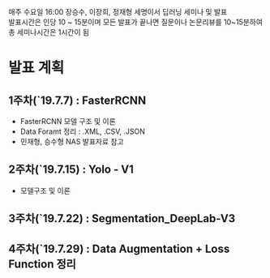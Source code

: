 매주 수요일 16:00 장승수, 이장희, 정재형 세명이서 딥러닝 세미나 및 발표   
발표시간은 인당 10 ~ 15분이며 모든 발표가 끝나면 질문이나 논문리뷰를 10~15분하여 총 세미나시간은 1시간이 됨   


#
# 발표 계획

## 1주차(`19.7.7) : FasterRCNN
- FasterRCNN 모델 구조 및 이론
- Data Foramt 정리 : .XML, .CSV, .JSON
- 민재형, 승수형 NAS 발표자료 참고

## 2주차(`19.7.15) : Yolo - V1
- 모델구조 및 이론

## 3주차(`19.7.22) : Segmentation_DeepLab-V3

## 4주차(`19.7.29) : Data Augmentation + Loss Function 정리
